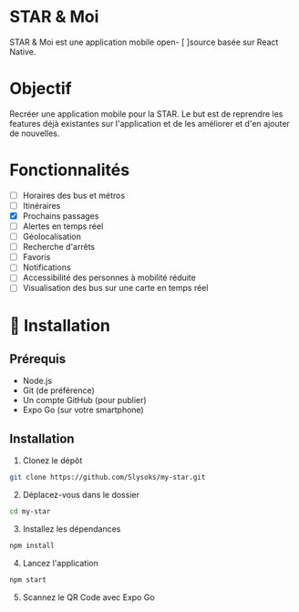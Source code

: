 # STAR & Moi
STAR & Moi est une application mobile open- [ ]source basée sur React Native.

# Objectif
Recréer une application mobile pour la STAR. Le but est de reprendre les features déjà existantes sur l'application et de les améliorer et d'en ajouter de nouvelles.

# Fonctionnalités
- [ ] Horaires des bus et métros
- [ ] Itinéraires
- [x] Prochains passages
- [ ] Alertes en temps réel
- [ ] Géolocalisation
- [ ] Recherche d'arrêts
- [ ] Favoris
- [ ] Notifications
- [ ] Accessibilité des personnes à mobilité réduite
- [ ] Visualisation des bus sur une carte en temps réel

# 🚀 Installation
## Prérequis
- Node.js
- Git (de préférence)
- Un compte GitHub (pour publier)
- Expo Go (sur votre smartphone)
## Installation
1. Clonez le dépôt
```bash
git clone https://github.com/Slysoks/my-star.git
```
2. Déplacez-vous dans le dossier
```bash
cd my-star
```
3. Installez les dépendances
```bash
npm install
```
4. Lancez l'application
```bash
npm start
```
5. Scannez le QR Code avec Expo Go